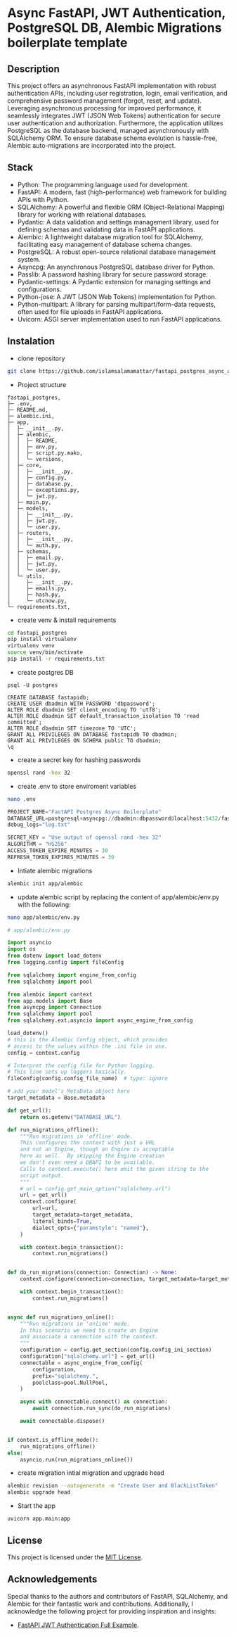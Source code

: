 # Async FastAPI, JWT Authentication, PostgreSQL DB, Alembic Migrations boilerplate template

## Description

This project offers an asynchronous FastAPI implementation with robust authentication APIs, including user registration, login, email verification, and comprehensive password management (forgot, reset, and update).
Leveraging asynchronous processing for improved performance, it seamlessly integrates JWT (JSON Web Tokens) authentication for secure user authentication and authorization.
Furthermore, the application utilizes PostgreSQL as the database backend, managed asynchronously with SQLAlchemy ORM.
To ensure database schema evolution is hassle-free, Alembic auto-migrations are incorporated into the project.

## Stack
- Python: The programming language used for development.
- FastAPI: A modern, fast (high-performance) web framework for building APIs with Python.
- SQLAlchemy: A powerful and flexible ORM (Object-Relational Mapping) library for working with relational databases.
- Pydantic: A data validation and settings management library, used for defining schemas and validating data in FastAPI applications.
- Alembic: A lightweight database migration tool for SQLAlchemy, facilitating easy management of database schema changes.
- PostgreSQL: A robust open-source relational database management system.
- Asyncpg: An asynchronous PostgreSQL database driver for Python.
- Passlib: A password hashing library for secure password storage.
- Pydantic-settings: A Pydantic extension for managing settings and configurations.
- Python-jose: A JWT (JSON Web Tokens) implementation for Python.
- Python-multipart: A library for parsing multipart/form-data requests, often used for file uploads in FastAPI applications.
- Uvicorn: ASGI server implementation used to run FastAPI applications.


## Instalation

- clone repository
```bash
git clone https://github.com/islamsalamamattar/fastapi_postgres_async_alembic.git
```
- Project structure
```
fastapi_postgres,
├─ .env,
├─ README.md,
├─ alembic.ini,
├─ app,
│  ├─ __init__.py,
│  ├─ alembic,
│  │  ├─ README,
│  │  ├─ env.py,
│  │  ├─ script.py.mako,
│  │  └─ versions,
│  ├─ core,
│  │  ├─ __init__.py,
│  │  ├─ config.py,
│  │  ├─ database.py,
│  │  ├─ exceptions.py,
│  │  └─ jwt.py,
│  ├─ main.py,
│  ├─ models,
│  │  ├─ __init__.py,
│  │  ├─ jwt.py,
│  │  └─ user.py,
│  ├─ routers,
│  │  ├─ __init__.py,
│  │  └─ auth.py,
│  ├─ schemas,
│  │  ├─ email.py,
│  │  ├─ jwt.py,
│  │  └─ user.py,
│  └─ utils,
│     ├─ __init__.py,
│     ├─ emails.py,
│     ├─ hash.py,
│     └─ utcnow.py,
└─ requirements.txt,

```
- create venv & install requirements
```bash
cd fastapi_postgres
pip install virtualenv
virtualenv venv
source venv/bin/activate
pip install -r requirements.txt
```

- create postgres DB
```
psql -U postgres
```
```
CREATE DATABASE fastapidb;
CREATE USER dbadmin WITH PASSWORD 'dbpassword';
ALTER ROLE dbadmin SET client_encoding TO 'utf8';
ALTER ROLE dbadmin SET default_transaction_isolation TO 'read committed';
ALTER ROLE dbadmin SET timezone TO 'UTC';
GRANT ALL PRIVILEGES ON DATABASE fastapidb TO dbadmin;
GRANT ALL PRIVILEGES ON SCHEMA public TO dbadmin;
\q
```

- create a secret key for hashing passwords
```bash
openssl rand -hex 32
```

- create .env to store enviroment variables
```bash
nano .env
```
```python
PROJECT_NAME="FastAPI Postgres Async Boilerplate"
DATABASE_URL=postgresql+asyncpg://dbadmin:dbpassword@localhost:5432/fastapidb
debug_logs="log.txt"

SECRET_KEY = "Use output of openssl rand -hex 32"
ALGORITHM = "HS256"
ACCESS_TOKEN_EXPIRE_MINUTES = 30
REFRESH_TOKEN_EXPIRES_MINUTES = 30
```

- Intiate alembic migrations
```bash
alembic init app/alembic
```

- update alembic script by replacing the content of app/alembic/env.py with the following:
```bash
nano app/alembic/env.py
```
```python
# app/alembic/env.py

import asyncio
import os
from dotenv import load_dotenv
from logging.config import fileConfig

from sqlalchemy import engine_from_config
from sqlalchemy import pool

from alembic import context
from app.models import Base
from asyncpg import Connection
from sqlalchemy import pool
from sqlalchemy.ext.asyncio import async_engine_from_config

load_dotenv()
# this is the Alembic Config object, which provides
# access to the values within the .ini file in use.
config = context.config

# Interpret the config file for Python logging.
# This line sets up loggers basically.
fileConfig(config.config_file_name)  # type: ignore

# add your model's MetaData object here
target_metadata = Base.metadata

def get_url():
    return os.getenv("DATABASE_URL")

def run_migrations_offline():
    """Run migrations in 'offline' mode.
    This configures the context with just a URL
    and not an Engine, though an Engine is acceptable
    here as well.  By skipping the Engine creation
    we don't even need a DBAPI to be available.
    Calls to context.execute() here emit the given string to the
    script output.
    """
    # url = config.get_main_option("sqlalchemy.url")
    url = get_url()
    context.configure(
        url=url,
        target_metadata=target_metadata,
        literal_binds=True,
        dialect_opts={"paramstyle": "named"},
    )

    with context.begin_transaction():
        context.run_migrations()


def do_run_migrations(connection: Connection) -> None:
    context.configure(connection=connection, target_metadata=target_metadata)

    with context.begin_transaction():
        context.run_migrations()


async def run_migrations_online():
    """Run migrations in 'online' mode.
    In this scenario we need to create an Engine
    and associate a connection with the context.
    """
    configuration = config.get_section(config.config_ini_section)
    configuration["sqlalchemy.url"] = get_url()
    connectable = async_engine_from_config(
        configuration,
        prefix="sqlalchemy.",
        poolclass=pool.NullPool,
    )

    async with connectable.connect() as connection:
        await connection.run_sync(do_run_migrations)

    await connectable.dispose()


if context.is_offline_mode():
    run_migrations_offline()
else:
    asyncio.run(run_migrations_online())
```

- create migration intial migration and upgrade head
```bash
alembic revision --autogenerate -m "Create User and BlackListToken"
alembic upgrade head
```

- Start the app
```
uvicorn app.main:app
```

## License
This project is licensed under the [MIT License](https://opensource.org/licenses/MIT).

## Acknowledgements
Special thanks to the authors and contributors of FastAPI, SQLAlchemy, and Alembic for their fantastic work and contributions. Additionally, I acknowledge the following project for providing inspiration and insights: 
- [FastAPI JWT Authentication Full Example](https://github.com/sabuhibrahim/fastapi-jwt-auth-full-example).

